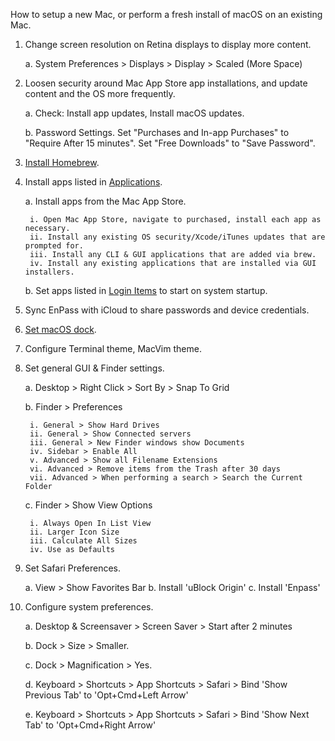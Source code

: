 How to setup a new Mac, or perform a fresh install of macOS on an existing Mac.

1. Change screen resolution on Retina displays to display more content. 

	a. System Preferences > Displays > Display > Scaled (More Space)

2. Loosen security around Mac App Store app installations, and update content and the OS more frequently.

	a. Check: Install app updates, Install macOS updates.
	
	b. Password Settings. Set "Purchases and In-app Purchases" to "Require After 15 minutes". Set "Free Downloads" to "Save Password".

3. [Install Homebrew](https://brew.sh). 

4. Install apps listed in [Applications](applications.md).

	a. Install apps from the Mac App Store. 
	
		i. Open Mac App Store, navigate to purchased, install each app as necessary.
		ii. Install any existing OS security/Xcode/iTunes updates that are prompted for.
		iii. Install any CLI & GUI applications that are added via brew.
		iv. Install any existing applications that are installed via GUI installers.

	b. Set apps listed in [Login Items](login-items.md) to start on system startup.

5. Sync EnPass with iCloud to share passwords and device credentials.

6. [Set macOS dock](dock.md).

7. Configure Terminal theme, MacVim theme.

8. Set general GUI & Finder settings.

	a. Desktop > Right Click > Sort By > Snap To Grid
	
	b. Finder > Preferences 
	
	    i. General > Show Hard Drives 
		ii. General > Show Connected servers
		iii. General > New Finder windows show Documents
		iv. Sidebar > Enable All
		v. Advanced > Show all Filename Extensions
		vi. Advanced > Remove items from the Trash after 30 days
		vii. Advanced > When performing a search > Search the Current Folder
		
	c. Finder > Show View Options
	
		i. Always Open In List View
		ii. Larger Icon Size
		iii. Calculate All Sizes
		iv. Use as Defaults

9. Set Safari Preferences.

	a. View > Show Favorites Bar
	b. Install 'uBlock Origin'
	c. Install 'Enpass'

10. Configure system preferences.

	a. Desktop & Screensaver > Screen Saver > Start after 2 minutes
	
	b. Dock > Size > Smaller. 
	
	c. Dock > Magnification > Yes.
	
	d. Keyboard > Shortcuts > App Shortcuts > Safari > Bind 'Show Previous Tab' to 'Opt+Cmd+Left Arrow'
	
	e. Keyboard > Shortcuts > App Shortcuts > Safari > Bind 'Show Next Tab' to 'Opt+Cmd+Right Arrow'
	